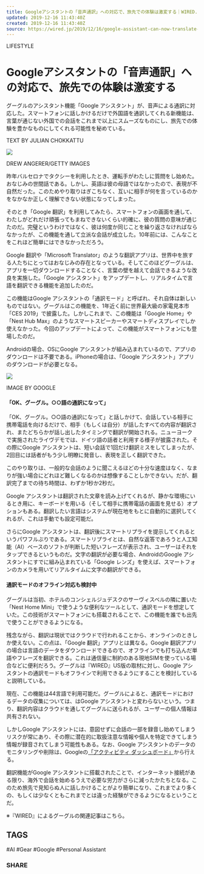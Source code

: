 ```yaml
---
title: Googleアシスタントの「音声通訳」への対応で、旅先での体験は激変する｜WIRED.jp
updated: 2019-12-16 11:43:40Z
created: 2019-12-16 11:43:40Z
source: https://wired.jp/2019/12/16/google-assistant-can-now-translate-on-your-phone/
---
```


 LIFESTYLE

# Googleアシスタントの「音声通訳」への対応で、旅先での体験は激変する

グーグルのアシスタント機能「Google アシスタント」が、音声による通訳に対応した。スマートフォンに話しかけるだけで外国語を通訳してくれる新機能は、言葉が通じない外国での会話をこれまで以上にスムーズなものにし、旅先での体験を豊かなものにしてくれる可能性を秘めている。

TEXT BY JULIAN CHOKKATTU

![](https://wired.jp/wp-content/uploads/2019/12/Gear_googlephone-1176004692-e1576452754810.jpg)

DREW ANGERER/GETTY IMAGES

昨年バルセロナでタクシーを利用したとき、運転手がわたしに質問をし始めた。おなじみの世間話である。しかし、英語は彼の母語ではなかったので、表現が不自然だった。このためやり取りはぎこちなく、互いに相手が何を言っているのかをなかなか正しく理解できない状態になってしまった。

そのとき「Google 翻訳」を利用してみたら、スマートフォンの画面を通して、わたしがどれだけ頑張ってもまねできないくらい的確に、彼の質問の意味が通じたのだ。完璧というわけではなく、彼は何度か同じことを繰り返さなければならなかったが、この機能を通して立派な会話が成立した。10年前には、こんなことをこれほど簡単にはできなかっただろう。

Google 翻訳や「Microsoft Translator」のような翻訳アプリは、世界中を旅する人たちにとってはおなじみの存在となっている。そしてこのほどグーグルは、アプリを一切ダウンロードすることなく、言葉の壁を越えて会話できるような改良を実施した。「Google アシスタント」をアップデートし、リアルタイムで言語を翻訳できる機能を追加したのだ。

この機能はGoogle アシスタントの「通訳モード」と呼ばれ、それ自体は新しいものではない。グーグルはこの機能を、1年近く前に世界最大級の家電見本市「CES 2019」で披露した。しかしこれまで、この機能は「Google Home」や「Nest Hub Max」のようなスマートスピーカーやスマートディスプレイでしか使えなかった。今回のアップデートによって、この機能がスマートフォンにも登場したのだ。

Androidの場合、OSにGoogle アシスタントが組み込まれているので、アプリのダウンロードは不要である。iPhoneの場合は、「Google アシスタント」アプリのダウンロードが必要となる。

![](https://wired.jp/wp-content/uploads/2019/12/gear_Google-Assistant_interpreter-mode-e1576454364492.jpg)

IMAGE BY GOOGLE

#### 「OK、グーグル。○○語の通訳になって」

「OK、グーグル。○○語の通訳になって」と話しかけて、会話している相手に携帯電話を向けるだけで、相手（もしくは自分）が話したすべての内容が翻訳され、またどちらかが話し出したタイミングで翻訳が開始される。ニューヨークで実施されたライヴデモでは、ドイツ語の話者と利用する様子が披露された。その際にGoogle アシスタントは、短い会話で1回だけ翻訳ミスをしてしまったが、2回目には話者がもう少し明瞭に発音し、表現を正しく翻訳できた。

このやり取りは、一般的な会話のように聞こえるほどの十分な速度はなく、なまりが強い場合にどれほど難しくなるのかは想像することしかできない。だが、翻訳完了までの待ち時間は、わずか1秒か2秒だ。

Google アシスタントは翻訳された文章を読み上げてくれるが、静かな環境にいるとき用に、キーボードを用いる（そして相手に携帯電話の画面を見せる）オプションもある。翻訳したい言語はシステムが現在地をもとに自動的に選択してくれるが、これは手動でも設定可能だ。

さらにGoogle アシスタントは、翻訳後にスマートリプライを提示してくれるというパワフルぶりである。スマートリプライとは、自然な返答であろうと人工知能（AI）ベースのソフトが判断した短いフレーズが表示され、ユーザーはそれをタップできるというものだ。文字の翻訳が必要な場合、AndroidのGoogle アシスタントにすでに組み込まれている「Google レンズ」を使えば、スマートフォンのカメラを用いてリアルタイムに文字の翻訳ができる。

#### 通訳モードのオフライン対応も検討中

グーグルは当初、ホテルのコンシェルジュデスクのサーヴィスベルの隣に置いた「Nest Home Mini」で使うような便利なツールとして、通訳モードを想定していた。この技術がスマートフォンにも搭載されることで、この機能を誰でも出先で使うことができるようになる。

残念ながら、翻訳は現状ではクラウドで行われることから、オンラインのときしか使えない。この点は、「Google 翻訳」アプリとは異なる。Google 翻訳アプリの場合は言語のデータをダウンロードできるので、オフラインでも打ち込んだ単語やフレーズを翻訳できる。これは通信量に制約のある現地SIMを使っている場合などに便利だろう。グーグルは『WIRED』US版の取材に対し、Google アシスタントの通訳モードもオフラインで利用できるようにすることを検討していると説明している。

現在、この機能は44言語で利用可能だ。グーグルによると、通訳モードにおけるデータの収集については、はGoogle アシスタントと変わらないという。つまり、翻訳内容はクラウドを通してグーグルに送られるが、ユーザーの個人情報は共有されない。

しかしGoogle アシスタントには、意図せずに会話の一部を録音し始めてしまうリスクが常にあり、その際に潜在的に取扱注意な情報や個人を特定できてしまう情報が録音されてしまう可能性もある。なお、Google アシスタントのデータのモニタリングや削除は、Googleの[「アクティビティ ダッシュボード」](https://myactivity.google.com/myactivity)から行える。

翻訳機能がGoogle アシスタントに搭載されたことで、インターネット接続がある限り、海外で会話を始めるうえで必要な労力がさらに減ったかたちとなる。このため旅先で見知らぬ人に話しかけることがより簡単になり、これまでより多くの、もしくは少なくともこれまでとは違った経験ができるようになるということだ。

※『WIRED』によるグーグルの関連記事はこちら。

## TAGS

#AI
#Gear
#Google
#Personal Assistant

### SHARE